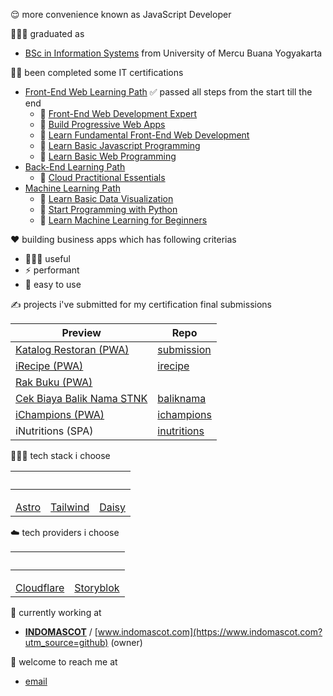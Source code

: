 😌 more convenience known as JavaScript Developer

👨🏻‍🎓 graduated as 
- [BSc in Information Systems](https://pddikti.kemdikbud.go.id/data_mahasiswa/QTEyRDFBODctRTA3RC00MDJGLUI3M0YtNzUxNTEzQTREQkY3) from University of Mercu Buana Yogyakarta

🧑‍💻 been completed some IT certifications
- [Front-End Web Learning Path](https://www.dicoding.com/learningpaths/22) ✅ passed all steps from the start till the end
  - 📄 [Front-End Web Development Expert](https://www.dicoding.com/certificates/MEPJVN0G4P3V) 
  - 📄 [Build Progressive Web Apps](https://www.dicoding.com/certificates/GRX5G2N5YX0M) 
  - 📄 [Learn Fundamental Front-End Web Development](https://www.dicoding.com/certificates/OQLZ9LWLDP5D) 
  - 📄 [Learn Basic Javascript Programming](https://www.dicoding.com/certificates/2VX31QMVNZYQ) 
  - 📄 [Learn Basic Web Programming](https://www.dicoding.com/certificates/GRX52N37RX0M) 
- [Back-End Learning Path](https://www.dicoding.com/learningpaths/41) 
  - 📄 [Cloud Practitional Essentials](https://www.dicoding.com/certificates/07Z6L78MMPQR) 
- [Machine Learning Path](https://www.dicoding.com/learningpaths/30) 
  - 📄 [Learn Basic Data Visualization](https://www.dicoding.com/certificates/ERZRGEYRQPYV)
  - 📄 [Start Programming with Python](https://www.dicoding.com/certificates/GRX5QWQJVZ0M)
  - 📄 [Learn Machine Learning for Beginners](https://www.dicoding.com/certificates/6RPNVJKE4Z2M) 

❤️ building business apps which has following criterias
- 👨‍👩‍👧 useful
- ⚡️ performant
- 📱 easy to use

✍️ projects i've submitted for my certification final submissions

| Preview | Repo |
|--|--|
| [Katalog Restoran (PWA)](https://katalog-restoran-pwa.jamal.indomascot.com/) | [submission](https://github.com/jamaluddinrumi/jamaluddinrumi/submission) |
| [iRecipe (PWA)](https://irecipe.jamal.indomascot.com/) | [irecipe](https://github.com/jamaluddinrumi/jamaluddinrumi/irecipe) |
| [Rak Buku (PWA)](https://rakbuku.jamal.indomascot.com/) | |
| [Cek Biaya Balik Nama STNK](https://baliknama.jamal.indomascot.com/) | [baliknama](https://github.com/jamaluddinrumi/jamaluddinrumi/baliknama) |
| [iChampions (PWA)](https://ichampions.jamal.indomascot.com/) | [ichampions](https://github.com/jamaluddinrumi/jamaluddinrumi/ichampions) |
| iNutritions (SPA) | [inutritions](https://github.com/jamaluddinrumi/jamaluddinrumi/inutritions) |

👨🏻‍💻 tech stack i choose

| &nbsp;| &nbsp;   | &nbsp;|
|:-----:|:--------:|:-----:| 
| <img height="16px" src="https://api.iconify.design/skill-icons:astro.svg" /> <br /> [Astro](https://astro.build) | <img height="16px" src="https://api.iconify.design/devicon:tailwindcss.svg" /> <br /> [Tailwind](https://tailwindcss.com/) | <img height="16px" src="https://cdn.svgporn.com/logos/daisyUI.svg" /> <br /> [Daisy](https://daisyui.com/) |

☁️ tech providers i choose

| &nbsp;| &nbsp;   |
|:-----:|:--------:|
| <img height="16px" src="https://api.iconify.design/devicon:cloudflare.svg" /> <br /> [Cloudflare](https://www.cloudflare.com) | <img height="16px" src="https://cdn.svgporn.com/logos/storyblok-icon.svg" /> <br /> [Storyblok](https://www.storyblok.com) |

💼 currently working at 
- [**INDOMASCOT**](https://www.indomascot.com/?utm_source=github) / [www.indomascot.com](https://www.indomascot.com?utm_source=github) (owner)

📩 welcome to reach me at 
- [email](mailto:jamal@indomascot.com)

